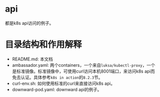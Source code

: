 # api

都是k8s api访问的例子。

# 目录结构和作用解释

* README.md: 本文档
* ambassador.yaml: 两个containers，一个来自`luksa/kubectl-proxy`，一个是标准镜像。标准镜像中，可使用curl访问本机8001端口，来访问k8s api而免去认证。具体参考`k8s in action`的`8.2.3`节。
* curl-env.sh: 如何使用标准的curl来直接访问k8s api。
* downward-pod.yaml: downward api的例子。
